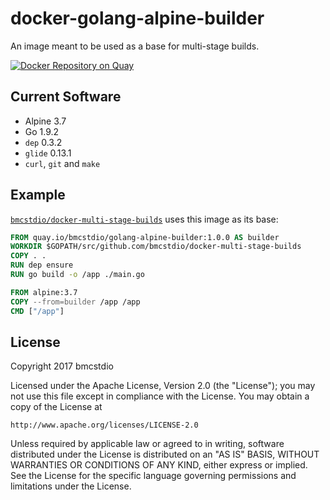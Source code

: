 # docker-golang-alpine-builder

An image meant to be used as a base for multi-stage builds.

[![Docker Repository on Quay](https://quay.io/repository/bmcstdio/golang-alpine-builder/status "Docker Repository on Quay")](https://quay.io/repository/bmcstdio/golang-alpine-builder)

## Current Software

* Alpine 3.7
* Go 1.9.2
* `dep` 0.3.2
* `glide` 0.13.1
* `curl`, `git` and `make`

## Example

[`bmcstdio/docker-multi-stage-builds`](https://github.com/bmcstdio/docker-multi-stage-builds) uses this image as its base:

```Dockerfile
FROM quay.io/bmcstdio/golang-alpine-builder:1.0.0 AS builder
WORKDIR $GOPATH/src/github.com/bmcstdio/docker-multi-stage-builds
COPY . .
RUN dep ensure
RUN go build -o /app ./main.go

FROM alpine:3.7
COPY --from=builder /app /app
CMD ["/app"]
```

## License

Copyright 2017 bmcstdio

Licensed under the Apache License, Version 2.0 (the "License");
you may not use this file except in compliance with the License.
You may obtain a copy of the License at

    http://www.apache.org/licenses/LICENSE-2.0

Unless required by applicable law or agreed to in writing, software
distributed under the License is distributed on an "AS IS" BASIS,
WITHOUT WARRANTIES OR CONDITIONS OF ANY KIND, either express or implied.
See the License for the specific language governing permissions and
limitations under the License.
